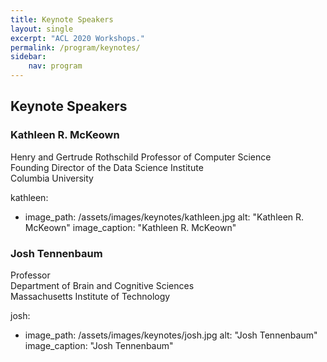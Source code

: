 ```yaml
---
title: Keynote Speakers
layout: single
excerpt: "ACL 2020 Workshops."
permalink: /program/keynotes/
sidebar: 
    nav: program
---
```


## Keynote Speakers



### Kathleen R. McKeown <br/>
Henry and Gertrude Rothschild Professor of Computer Science <br/>
Founding Director of the Data Science Institute <br/>
Columbia University

kathleen:
  - image_path: /assets/images/keynotes/kathleen.jpg
    alt: "Kathleen R. McKeown"
    image_caption: "Kathleen R. McKeown"
    
### Josh Tennenbaum <br/>
Professor <br/>
Department of Brain and Cognitive Sciences <br/>
Massachusetts Institute of Technology

josh:
  - image_path: /assets/images/keynotes/josh.jpg
    alt: "Josh Tennenbaum"
    image_caption: "Josh Tennenbaum"
    

